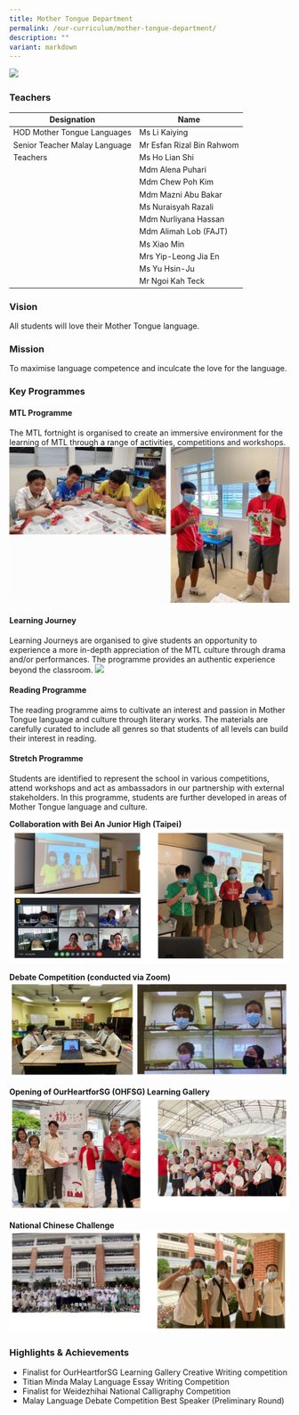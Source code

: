 ```yaml
---
title: Mother Tongue Department
permalink: /our-curriculum/mother-tongue-department/
description: ""
variant: markdown
---
```

![](/images/2023_tpss_41_mother_tongue.jpg)

### Teachers

| Designation | Name |
|---|---|
| HOD Mother Tongue Languages | Ms Li Kaiying |
| Senior Teacher Malay Language | Mr Esfan Rizal Bin Rahwom |
| Teachers| Ms Ho Lian Shi |
|  | Mdm Alena Puhari
|  | Mdm Chew Poh Kim |
|  | Mdm Mazni Abu Bakar |
|  | Ms Nuraisyah Razali |
|  | Mdm Nurliyana Hassan |
|  | Mdm Alimah Lob (FAJT)  |
|  | Ms Xiao Min |
|  | Mrs Yip-Leong Jia En |
|  | Ms Yu Hsin-Ju |
|  | Mr Ngoi Kah Teck

### Vision
All students will love their Mother Tongue language. 

### Mission
To maximise language competence and inculcate the love for the language.

### Key Programmes
#### MTL Programme
The MTL fortnight is organised to create an immersive environment for the learning of MTL through a range of activities, competitions and workshops.
![](/images/mtl%20programme.png)
#### Learning Journey 
Learning Journeys are organised to give students an opportunity to experience a more in-depth appreciation of the MTL culture through drama and/or performances. The programme provides an authentic experience beyond the classroom.
![](/images/mt%20learning%20journey.jpg)
#### Reading Programme
The reading programme aims to cultivate an interest and passion in Mother Tongue language and culture through literary works. The materials are carefully curated to include all genres so that students of all levels can build their interest in reading.
#### Stretch Programme
Students are identified to represent the school in various competitions, attend workshops and act as ambassadors in our partnership with external stakeholders. In this programme, students are further developed in areas of Mother Tongue language and culture.<br>

**Collaboration with Bei An Junior High (Taipei)**
![](/images/mt%20bei%20an%20junior%20high.JPG)

**Debate Competition (conducted via Zoom)**
![](/images/capture1.JPG)

**Opening of OurHeartforSG (OHFSG) Learning Gallery**
![](/images/capture2.JPG)

**National Chinese Challenge**
![](/images/national%20chinese%20challenge.JPG)

### Highlights &amp; Achievements
*   Finalist for OurHeartforSG Learning Gallery Creative Writing competition
*   Titian Minda Malay Language Essay Writing Competition
*   Finalist for Weidezhihai National Calligraphy Competition
*   Malay Language Debate Competition Best Speaker (Preliminary Round)